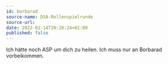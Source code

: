 ```yaml
---
id: borbarad
source-name: DSA-Rollenspielrunde
source-url:
date: 2022-02-14T20:20:24+01:00
published: false
---
```

Ich hätte noch ASP um dich zu heilen. Ich muss nur an Borbarad vorbeikommen.
